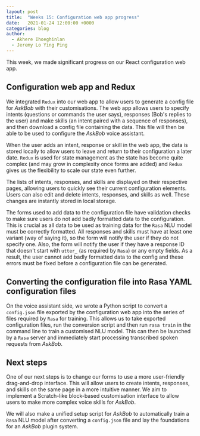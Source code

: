 ```yaml
---
layout: post
title:  "Weeks 15: Configuration web app progress"
date:   2021-01-24 12:00:00 +0000
categories: blog
author:
  - Akhere Ihoeghinlan
  - Jeremy Lo Ying Ping
---
```


This week, we made significant progress on our React configuration web app.

## Configuration web app and Redux

We integrated `Redux` into our web app to allow users to generate a config file for *AskBob* with their customisations. The web app allows users to specify intents (questions or commands the user says), responses (Bob's replies to the user) and make skills (an intent paired with a sequence of responses), and then download a config file containing the data. This file will then be able to be used to configure the *AskBob* voice assistant.

When the user adds an intent, response or skill in the web app, the data is stored locally to allow users to leave and return to their configuration a later date. `Redux` is used for state management as the state has become quite complex (and may grow in complexity once forms are added) and `Redux` gives us the flexibility to scale our state even further.

The lists of intents, responses, and skills are displayed on their respective pages, allowing users to quickly see their current configuration elements. Users can also edit and delete intents, responses, and skills as well. These changes are instantly stored in local storage.

The forms used to add data to the configuration file have validation checks to make sure users do not add badly formatted data to the configuration. This is crucial as all data to be used as training data for the `Rasa` NLU model must be correctly formatted. All responses and skills must have at least one variant (way of saying it), so the form will notify the user if they do not specify one. Also, the form will notify the user if they have a response ID that doesn't start with `utter_` (as required by `Rasa`) or any empty fields. As a result, the user cannot add badly formatted data to the config and these errors must be fixed before a configuration file can be generated.

## Converting the configuration file into Rasa YAML configuration files

On the voice assistant side, we wrote a Python script to convert a `config.json` file exported by the configuration web app into the series of files required by `Rasa` for training. This allows us to take exported configuration files, run the conversion script and then run `rasa train` in the command line to train a customised NLU model. This can then be launched by a `Rasa` server and immediately start processing transcribed spoken requests from *AskBob*.

## Next steps

One of our next steps is to change our forms to use a more user-friendly drag-and-drop interface. This will allow users to create intents, responses, and skills on the same page in a more intuitive manner. We aim to implement a Scratch-like block-based customisation interface to allow users to make more complex voice skills for *AskBob*.

We will also make a unified setup script for *AskBob* to automatically train a `Rasa` NLU model after converting a `config.json` file and lay the foundations for an *AskBob* plugin system.
